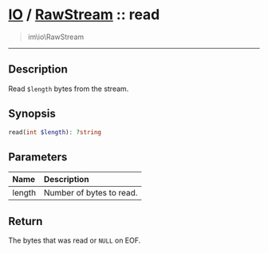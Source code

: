 # [IO](IO.md) / [RawStream](IO-RawStream.md) :: read
 > im\io\RawStream
____

## Description
Read `$length` bytes from the stream.

## Synopsis
```php
read(int $length): ?string
```

## Parameters
| Name | Description |
| :--- | :---------- |
| length | Number of bytes to read. |

## Return
The bytes that was read or `NULL` on EOF.
